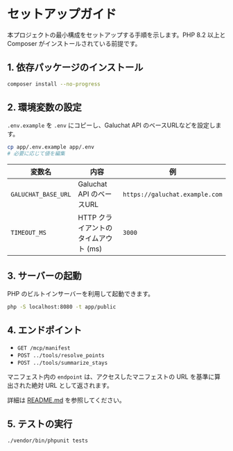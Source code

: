 # セットアップガイド

本プロジェクトの最小構成をセットアップする手順を示します。PHP 8.2 以上と Composer がインストールされている前提です。

## 1. 依存パッケージのインストール

```bash
composer install --no-progress
```

## 2. 環境変数の設定

`.env.example` を `.env` にコピーし、Galuchat API のベースURLなどを設定します。

```bash
cp app/.env.example app/.env
# 必要に応じて値を編集
```

| 変数名 | 内容 | 例 |
| --- | --- | --- |
| `GALUCHAT_BASE_URL` | Galuchat API のベースURL | `https://galuchat.example.com` |
| `TIMEOUT_MS` | HTTP クライアントのタイムアウト (ms) | `3000` |

## 3. サーバーの起動

PHP のビルトインサーバーを利用して起動できます。

```bash
php -S localhost:8080 -t app/public
```

## 4. エンドポイント

- `GET /mcp/manifest`
- `POST ../tools/resolve_points`
- `POST ../tools/summarize_stays`

マニフェスト内の `endpoint` は、アクセスしたマニフェストの URL を基準に算出された絶対 URL として返されます。

詳細は [README.md](../README.md) を参照してください。

## 5. テストの実行

```bash
./vendor/bin/phpunit tests
```

